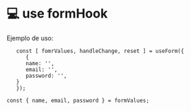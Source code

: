 # 💻 use formHook

Ejemplo de uso:
```
   const [ fomrValues, handleChange, reset ] = useForm({
      {
      name: '',
      email: '',
      password: '',
   }
   });

```

```
const { name, email, password } = formValues;

```